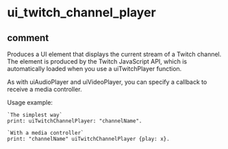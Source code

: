 # ui_twitch_channel_player
## comment

Produces a UI element that displays the current stream of a Twitch channel.
The element is produced by the Twitch JavaScript API, which is automatically loaded when you use a uiTwitchPlayer function.

As with uiAudioPlayer and uiVideoPlayer, you can specify a callback to receive a media controller.

Usage example:
```
`The simplest way`
print: uiTwitchChannelPlayer: "channelName".

`With a media controller`
print: "channelName" uiTwitchChannelPlayer {play: x}.
```
